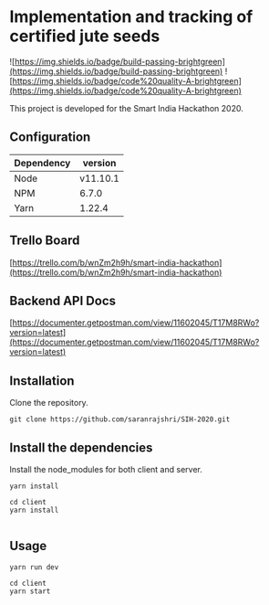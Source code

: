 # Implementation and tracking of certified jute seeds

![https://img.shields.io/badge/build-passing-brightgreen](https://img.shields.io/badge/build-passing-brightgreen) ![https://img.shields.io/badge/code%20quality-A-brightgreen](https://img.shields.io/badge/code%20quality-A-brightgreen)

This project is developed for the Smart India Hackathon 2020.

## Configuration

Dependency | version 
--- | --- | 
Node | v11.10.1
NPM | 6.7.0
Yarn | 1.22.4

## Trello Board
[https://trello.com/b/wnZm2h9h/smart-india-hackathon](https://trello.com/b/wnZm2h9h/smart-india-hackathon)

## Backend API Docs
[https://documenter.getpostman.com/view/11602045/T17M8RWo?version=latest](https://documenter.getpostman.com/view/11602045/T17M8RWo?version=latest)

## Installation

Clone the repository.

```
git clone https://github.com/saranrajshri/SIH-2020.git
```

## Install the dependencies
Install the node_modules for both client and server.
```
yarn install

cd client
yarn install


```

## Usage
```
yarn run dev

cd client
yarn start
```
